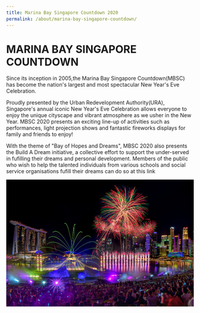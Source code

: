 ```yaml
---
title: Marina Bay Singapore Countdown 2020
permalink: /about/marina-bay-singapore-countdown/
---
```


# MARINA BAY SINGAPORE COUNTDOWN   

Since its inception in 2005,the Marina Bay Singapore Countdown(MBSC) has become the nation's largest and most spectacular New Year's Eve Celebration.
  
Proudly presented by the Urban Redevelopment Authority(URA), Singapore's annual iconic New Year's Eve Celebration allows everyone to enjoy the unique cityscape and vibrant atmosphere as we usher in the New Year. MBSC 2020 presents an exciting line-up of activities such as performances, light projection shows and fantastic fireworks displays for family and friends to enjoy!

With the theme of "Bay of Hopes and Dreams", MBSC 2020 also presents the Build A Dream initiative, a collective effort to support the under-served in fufilling their dreams and personal development. Members of the public who wish to help the talented individuals from various schools and social service organisations fufill their dreams can do so at this link

<img src="/images/HeroBannerKVF.jpg" />
